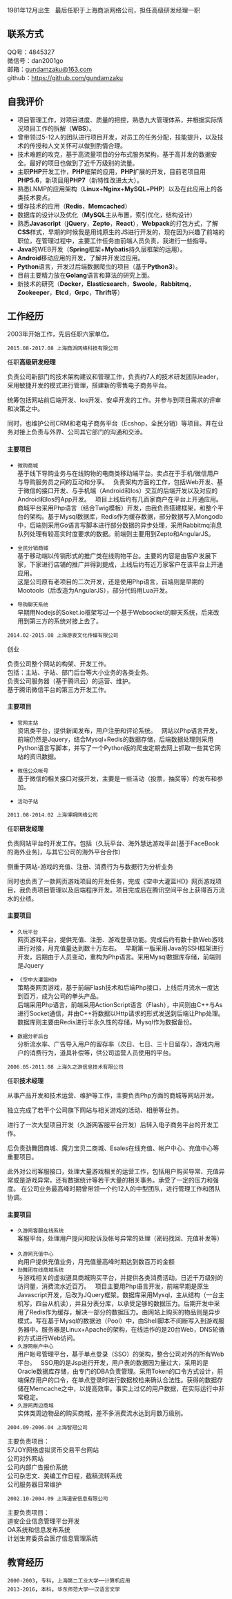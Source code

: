 1981年12月出生  
最后任职于上海商派网络公司，担任高级研发经理一职

## 联系方式  

QQ号：4845327  
微信号：dan2001go  
邮箱：gundamzaku@163.com  
github：<a href="https://github.com/gundamzaku">https://github.com/gundamzaku</a>

## 自我评价
 
* 项目管理工作，对项目进度、质量的把控，熟悉九大管理体系，并根据实际情况项目工作的拆解（**WBS**）。
* 曾带领过5-12人的团队进行项目开发，对员工的任务分配，技能提升，以及技术的传授和人文关怀可以做到酌情合理。  
* 技术难题的攻克，基于高流量项目的分布式服务架构，基于高并发的数据安全。最好的项目也做到了近千万级别的流量。
* 主职**PHP**开发工作，**PHP**框架的应用，**PHP**扩展的开发，目前老项目用**PHP5.6**，新项目用**PHP7**（新特性改进太大）。  
* 熟悉LNMP的应用架构（**Linux**+**Nginx**+**MySQL**+**PHP**）以及在此应用上的各类技术要点。  
* 缓存技术的应用（**Redis**，**Memcached**）  
* 数据库的设计以及优化（**MySQL**主从布置，索引优化，结构设计）  
* 熟悉**Javascript**（**jQuery**，**Zepto**，**React**），**Webpack**的打包方式，了解**CSS**样式，早期的时候我是用纯原生的JS进行开发的，现在因为兴趣了前端的职位，在管理过程中，主要工作任务由前端人员负责，我进行一些指导。  
* **Java**的WEB开发（**Spring**框架+**Mybatis**持久层框架的运用）。  
* **Android**移动应用的开发，了解并开发过应用。  
* **Python**语言，开发过后端数据爬虫的项目（基于**Python3**）。  
* 目前主要精力放在**Golang**语言和算法的研究上面。  
* 新技术的研究（**Docker**，**Elasticsearch**，**Swoole**，**Rabbitmq**，**Zookeeper**，**Etcd**，**Grpc**，**Thrift**等）

## 工作经历  

2003年开始工作，先后任职六家单位。

```
2015.08-2017.08 上海商派网络科技有限公司 
```

任职<b>高级研发经理</b>  

负责公司新部门的技术架构建议和管理工作，负责约7人的技术研发团队leader，采用敏捷开发的模式进行管理，搭建新的零售电子商务平台。  

统筹包括网站前后端开发、Ios开发、安卓开发的工作。并参与到项目需求的评审和决策之中。  

同时，也维护公司CRM和老电子商务平台（Ecshop，全民分销）等项目。并在业务对接上负责与外界、公司其它部门的沟通和交涉。  

#### 主要项目  

* `微购商城`  
基于线下导购业务与在线购物的电商类移动端平台。卖点在于手机/微信用户与导购服务员之间的互动和分享。  
负责架构方面的工作，包括Web开发、基于微信的接口开发、与手机端（Android和Ios）交互的后端开发以及对应的Android和Ios的App开发。  
项目上线后约有几百家商户在平台上开通应用。  
商城平台采用Php语言（结合Twig模板）开发，由我负责搭建框架，和整个平台的架构。基于Mysql数据库，Redis作为缓存数据，部分数据写入Mongodb中，后端则采用Go语言写脚本进行部分数据的异步处理，采用Rabbitmq消息队列处理有较高实时度要求的数据。前端则主要用到Zepto和AngularJS。

* `全民分销商城`  
基于移动端以传销形式的推广类在线购物平台。主要的内容是由客户发展下家，下家进行店铺的推广并得到提成，上线后约有近万家客户在该平台上开通应用。  
这是公司原有老项目的二次开发，还是使用Php语言，前端则是早期的Mootools（后改造为AngularJS），部分代码用Lua开发。

* `导购聊天系统`  
早期用Nodejs的Soket.io框架写过一个基于Websocket的聊天系统，后来改用到第三方的系统对接上去了。

```
2014.02-2015.08 上海游衷文化传媒有限公司 
```
创业  

负责公司整个网站的构架、开发工作。  
包括：主站、子站、部门后台等大小业务的各类业务。  
负责公司服务器（基于腾讯云）的运营、维护。  
基于腾讯微信平台的第三方开发工作。  

#### 主要项目  
* `官网主站`  
资讯类平台，提供新闻发布，用户注册和评论系统。  
网站以Php语言开发，前端仍然是Jquery，结合Mysql+Redis的数据存储，后端数据处理则采用Python语言写脚本，并写了一个Python版的爬虫定期去网上抓取一些其它网站的资讯数据。  

* `微信公众帐号`  
基于微信的相关接口对接开发，主要是一些活动（投票，抽奖等）的发布和参加。

* `活动子站`

```
2011.08-2014.02 上海博朔网络公司 
```
任职<b>研发经理</b> 

负责网站平台的开发工作。包括（久玩平台、海外慧达游戏平台[基于FaceBook的海外业务]，与其它公司的海外平台合作）  

侧重于网站-游戏的充值、注册、消费行为与数据行为分析业务  

同时也负责了一款网页游戏项目的开发任务，完成《空中大灌篮HD》网页游戏项目，我负责项目管理以及后端程序开发。项目完成后在腾讯空间平台上获得百万流水的业绩。

#### 主要项目  
* `久玩平台`  
网页游戏平台，提供充值、注册、游戏登录功能。完成后约有数十款Web游戏进行对接，月充值量达到数十万左右。  
早期第一版采用Java的SSH框架进行开发，后期由于人员变动，重构为Php语言。采用Mysql数据库存储，前端则是Jquery  

* `《空中大灌篮HD》`  
策略类网页游戏，基于前端Flash技术和后端Php接口，上线后月流水一度达到百万，成为公司的拳头产品。  
后端采用Php语言，前端采用ActionScript语言（Flash），中间则由C++与As进行Socket通信，并由C++将数据以Http请求的形式发送到后端让Php处理。  
数据库则主要由Redis进行半永久性的存储，Mysql作为数据备份。

* `数据分析后台`  
分析流水率、广告导入用户的留存率（次日、七日、三十日留存），游戏内用户的消费行为，道具补偿等，供公司运营人员使用的平台。

```
2006.05-2011.08 上海久之游信息技术有限公司 
```
任职<b>技术经理</b>

从事产品开发和技术运营、维护等工作，主要负责Php方面的商城等网站开发。  

独立完成了若干个公司旗下网站与相关游戏的活动、相册等业务。  

进行了一次大型项目开发（久游网客服平台开发）后转入电子商务平台的开发工作。  

后负责劲舞团商城、魔力宝贝二商城、Esales在线充值、帐户中心、充值中心等重要项目。  

此外对公司客服接口，处理大量游戏相关的运营工作，包括用户购买导常、充值异常或是游戏异常。还有数据统计等若干大量的相关事务。承受了一定的压力和强度。 
在公司业务最高峰时期曾带领一个约12人的中型团队，进行管理工作和团队协调。  

#### 主要项目  
* `久游网客服在线系统`  
客服平台，处理用户提问和投诉及帐号异常的处理（密码找回、充值补发等）    
* `久游网充值中心`  
向用户提供充值业务，月充值量高峰时期达到数百万的金额    
* `劲舞团在线商城系统`  
与游戏相关的虚拟道具商城购买平台，并提供各类消费活动。日近千万级别的访问量，消费流水近百万。  
项目主要用Php语言开发，前端早期是原生Javascript开发，后改为JQuery框架。数据库采用Mysql，主从结构（一台主机写，四台从机读），并且分表分库，以承受足够的数据压力。后期开发中采用了Redis作为缓存，解决一部分的数据压力。由网站上购买的物品则是异步模式，写在基于Mysql的数据池（Pool）中，由Shell脚本不间断写入到游戏服务器中。服务器是Linux+Apache的架构，在线运作的是20台Web，DNS轮循的方式进行Web访问。  
* `久游网帐户中心`  
用户帐号管理平台，基于单点登录（SSO）的架构，整合公司对外的所有Web平台。  
SSO用的是Jsp进行开发，用户表的数据因为量过大，采用的是Oracle数据库存储，由专门的DBA负责管理。采用Token的口令方式设计，前端保存用户的口令，在单点登录时进行数据校检来确认合法性。获得的数据存储在Memcache之中，以提高效率。事实上过亿的用户数据，在实际运行中非常稳定。
* `久游网周边商城`  
实体类周边物品的购买商城，差不多消费流水达到月数万级别。  

```
2004.09-2006.04 上海智冠公司 
```
主要负责项目：  
57JOY网络虚拟货币交易平台网站  
公司对外网站  
公司内部广告报价系统  
公司杂志文、美编工作日程，截稿流转系统  
公司服务器日常维护  

```
2002.10-2004.09 上海道安信息有限公司 
```
主要负责项目：  
道安企业信息管理平台开发  
OA系统和信息发布系统  
计划生育委员会医疗信息管理系统  

## 教育经历  
`2000-2003`，`专科`，`上海第二工业大学`—`计算机应用`  
`2013-2016`，`本科`，`华东师范大学`—`汉语言文学`
